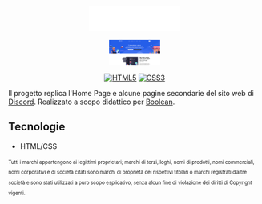 <!---
LOGO
-->

<p align="center">
  <img src="https://github.com/mattiamoneta/htmlcss-discord/blob/main/img/logo.svg" alt="Discord" height="50px"/>
</p>

<!---
THUMBNAIL GIF
-->

<p align="center">
  <img src="https://github.com/mattiamoneta/htmlcss-discord/blob/main/thumbnail.png" alt="Discord Thumbnail" height="50px"/>
</p>

<!---
SHIELDS.IO

Syntax: <a href="website"><img src="https://img.shields.io/badge/-LABEL-COLORHEX?logo=SIMPLELOGONAME&logoColor=white" alt="LABELALT"></a>
-->
<p align="center">
  <a href="#"><img src="https://img.shields.io/badge/-HTML5-E34F26?logo=html5&logoColor=white" alt="HTML5"></a>
  <a href="#"><img src="https://img.shields.io/badge/-CSS3-1572B6?logo=css3&logoColor=white" alt="CSS3"></a>
</p>

Il progetto replica l'Home Page e alcune pagine secondarie del sito web di [Discord](https://discord.com/). Realizzato a scopo didattico per [Boolean](https://boolean.careers/).


## Tecnologie

- HTML/CSS

<sub><sup>Tutti i marchi appartengono ai legittimi proprietari; marchi di terzi, loghi, nomi di prodotti, nomi commerciali, nomi corporativi e di società citati sono marchi di proprietà dei rispettivi titolari o marchi registrati d’altre società e sono stati utilizzati a puro scopo esplicativo, senza alcun fine di violazione dei diritti di Copyright vigenti.</sup></sub>
